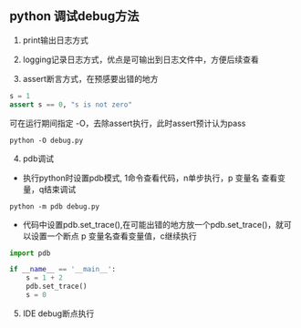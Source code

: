 ## python 调试debug方法

1. print输出日志方式

2. logging记录日志方式，优点是可输出到日志文件中，方便后续查看

3. assert断言方式，在预感要出错的地方
```python
s = 1
assert s == 0, "s is not zero"
```
可在运行期间指定 -O，去除assert执行，此时assert预计认为pass
```shell script
python -O debug.py
```

4. pdb调试
- 执行python时设置pdb模式, 1命令查看代码，n单步执行，p 变量名 查看变量，q结束调试
```shell script
python -m pdb debug.py
```

- 代码中设置pdb.set_trace(),在可能出错的地方放一个pdb.set_trace()，就可以设置一个断点
p 变量名查看变量值，c继续执行
```python
import pdb

if __name__ == '__main__':
    s = 1 + 2
    pdb.set_trace()
    s = 0
```

5. IDE debug断点执行